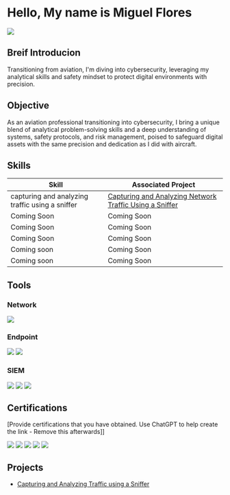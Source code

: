 # Hello, My name is Miguel Flores 
<a href="https://www.linkedin.com/in/miguel-flores-41821327a/"><img src="https://img.shields.io/badge/-LinkedIn-0072b1?&style=for-the-badge&logo=linkedin&logoColor=white" /></a>

## Breif Introducion

Transitioning from aviation, I'm diving into cybersecurity, leveraging my analytical skills and safety mindset to protect digital environments with precision.

## Objective 

As an aviation professional transitioning into cybersecurity, I bring a unique blend of analytical problem-solving skills and a deep understanding of systems, safety protocols, and risk management, poised to safeguard digital assets with the same precision and dedication as I did with aircraft.

## Skills

| Skill                                         | Associated Project         |
|-----------------------------------------------|----------------------------|
| capturing and analyzing traffic using a sniffer| <a  href="https://github.com/MiguelFloresA/Capturing-and-Analyzing-Network-traffic-using-sniffer/tree/main">Capturing and Analyzing Network Traffic Using a Sniffer</a>|
| Coming Soon                                   | Coming Soon       |
| Coming Soon                                   | Coming Soon       |
| Coming Soon                                   | Coming Soon       |
| Coming soon                                   | Coming Soon       |
| Coming soon                                   | Coming Soon       |

## Tools


### Network
<div>
    <img src="https://img.shields.io/badge/-Wireshark-1679A7?&style=for-the-badge&logo=Wireshark&logoColor=white" /> 
    
</div>

### Endpoint
<div>
    <img src="https://img.shields.io/badge/-Microsoft_Defender_for_Endpoint-00A4EF?&style=for-the-badge&logo=Microsoft&logoColor=white" />
    <img src="https://img.shields.io/badge/-Velociraptor-4B275F?&style=for-the-badge&logo=Velociraptor&logoColor=white" />
</div>

### SIEM
<div>
    <img src="https://img.shields.io/badge/-Microsoft_Sentinel-0078D4?&style=for-the-badge&logo=Microsoft&logoColor=white" />
    <img src="https://img.shields.io/badge/-Splunk-000000?&style=for-the-badge&logo=Splunk&logoColor=white" />
    <img src="https://img.shields.io/badge/-Elastic-005571?&style=for-the-badge&logo=Elastic&logoColor=white" />
</div>

## Certifications
[Provide certifications that you have obtained. Use ChatGPT to help create the link - Remove this afterwards]]
<div>
<img src="https://img.shields.io/badge/-Security%2B-FF0000?&style=for-the-badge&logo=CompTIA&logoColor=white" />
<img src="https://img.shields.io/badge/-Network%2B-007ACC?&style=for-the-badge&logo=CompTIA&logoColor=white" />
<img src="https://img.shields.io/badge/-A%2B-4D4D4D?&style=for-the-badge&logo=CompTIA&logoColor=white" />
<img src="https://img.shields.io/badge/-CDSA-006400?&style=for-the-badge&logoColor=white" />
<img src="https://img.shields.io/badge/-CCD-000080?&style=for-the-badge&logoColor=white" />
</div>

## Projects
- <a href="https://github.com/MiguelFloresA/Capturing-and-Analyzing-Network-traffic-using-sniffer/tree/main">Capturing and Analyzing Traffic using a Sniffer </a>

